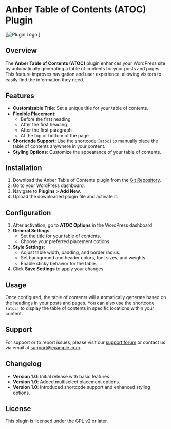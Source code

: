 # Anber Table of Contents (ATOC) Plugin  

[![Plugin Logo](https://example.com/logo.png) ]

## Overview  

The **Anber Table of Contents (ATOC)** plugin enhances your WordPress site by automatically generating a table of contents for your posts and pages. This feature improves navigation and user experience, allowing visitors to easily find the information they need.  

## Features  

- **Customizable Title**: Set a unique title for your table of contents.  
- **Flexible Placement**:  
  - Before the first heading  
  - After the first heading  
  - After the first paragraph  
  - At the top or bottom of the page  
- **Shortcode Support**: Use the shortcode `[atoc]` to manually place the table of contents anywhere in your content.  
- **Styling Options**: Customize the appearance of your table of contents.  

## Installation  

1. Download the Anber Table of Contents plugin from the [Git Repository](https://github.com/Frahim/anber-table-of-contents).  
2. Go to your WordPress dashboard.  
3. Navigate to **Plugins > Add New**.  
4. Upload the downloaded plugin file and activate it.  

## Configuration  

1. After activation, go to **ATOC Options** in the WordPress dashboard.  
2. **General Settings**:  
   - Set the title for your table of contents.  
   - Choose your preferred placement options.  
3. **Style Settings**:  
   - Adjust table width, padding, and border radius.  
   - Set background and header colors, font sizes, and weights.  
   - Enable sticky behavior for the table.  
4. Click **Save Settings** to apply your changes.  

## Usage  

Once configured, the table of contents will automatically generate based on the headings in your posts and pages. You can also use the shortcode `[atoc]` to display the table of contents in specific locations within your content.  

## Support  

For support or to report issues, please visit our [support forum](https://example.com/support) or contact us via email at [support@example.com](mailto:support@example.com).  

## Changelog  

- **Version 1.0**: Initial release with basic features.  
- **Version 1.0**: Added multiselect placement options.  
- **Version 1.0**: Introduced shortcode support and enhanced styling options.  

## License  

This plugin is licensed under the GPL v2 or later.
